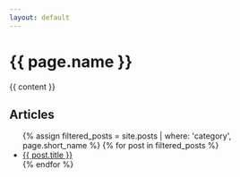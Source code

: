 ```yaml
---
layout: default
---
```

<h1>{{ page.name }}</h1>

{{ content }}

<h2>Articles</h2>
<ul>
  {% assign filtered_posts = site.posts | where: 'category', page.short_name %}
  {% for post in filtered_posts %}
    <li><a href="{{ post.url }}">{{ post.title }}</a></li>
  {% endfor %}
</ul>